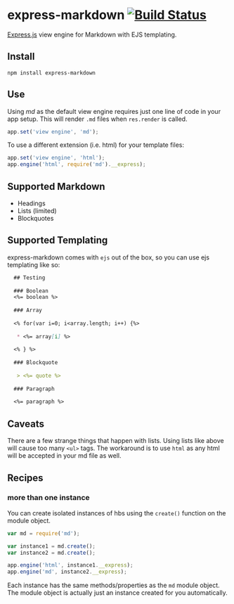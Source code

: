 # express-markdown [![Build Status](https://travis-ci.org/donpark/hbs.svg?branch=master)](https://travis-ci.org/donpark/hbs)

[Express.js](http://github.com/visionmedia/express) view engine for Markdown with EJS templating.

## Install ##

```
npm install express-markdown
```

## Use ##

Using *md* as the default view engine requires just one line of code in your app setup. This will render `.md` files when `res.render` is called.

```javascript
app.set('view engine', 'md');
```

To use a different extension (i.e. html) for your template files:

```javascript
app.set('view engine', 'html');
app.engine('html', require('md').__express);
```

## Supported Markdown ##

 * Headings
 * Lists (limited)
 * Blockquotes

## Supported Templating ##

express-markdown comes with `ejs` out of the box, so you can use ejs templating like so:

```markdown
  ## Testing
  
  ### Boolean
  <%= boolean %>
  
  ### Array
  
  <% for(var i=0; i<array.length; i++) {%>
  
   * <%= array[i] %>
   
  <% } %>
  
  ### Blockquote
  
   > <%= quote %>
   
  ### Paragraph
  
  <%= paragraph %>
```

## Caveats ##

There are a few strange things that happen with lists.  Using lists like above will cause too many `<ul>` tags.  The workaround is to use `html` as any html will be accepted in your md file as well.


## Recipes ##

### more than one instance ###
You can create isolated instances of hbs using the `create()` function on the module object.

```javascript
var md = require('md');

var instance1 = md.create();
var instance2 = md.create();

app.engine('html', instance1.__express);
app.engine('md', instance2.__express);
```

Each instance has the same methods/properties as the `md` module object. The module object is actually just an instance created for you automatically.
